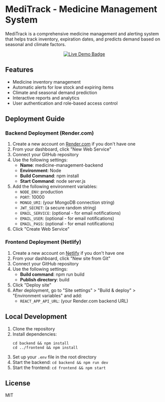# MediTrack - Medicine Management System

MediTrack is a comprehensive medicine management and alerting system that helps track inventory, expiration dates, and predicts demand based on seasonal and climate factors.

<p align="center">
  <a href="http://medi-track-management.netlify.app/" target="_blank">
    <img src="https://img.shields.io/badge/Live%20Demo-Click%20Here-green?style=for-the-badge&logo=vercel" alt="Live Demo Badge"/>
  </a>
</p>


## Features

- Medicine inventory management
- Automatic alerts for low stock and expiring items
- Climate and seasonal demand prediction
- Interactive reports and analytics
- User authentication and role-based access control

## Deployment Guide

### Backend Deployment (Render.com)

1. Create a new account on [Render.com](https://render.com) if you don't have one
2. From your dashboard, click "New Web Service"
3. Connect your GitHub repository
4. Use the following settings:
   - **Name**: medicine-management-backend
   - **Environment**: Node
   - **Build Command**: npm install
   - **Start Command**: node server.js
5. Add the following environment variables:
   - `NODE_ENV`: production
   - `PORT`: 10000
   - `MONGO_URI`: (your MongoDB connection string)
   - `JWT_SECRET`: (a secure random string)
   - `EMAIL_SERVICE`: (optional - for email notifications)
   - `EMAIL_USER`: (optional - for email notifications)
   - `EMAIL_PASS`: (optional - for email notifications)
6. Click "Create Web Service"

### Frontend Deployment (Netlify)

1. Create a new account on [Netlify](https://netlify.com) if you don't have one
2. From your dashboard, click "New site from Git"
3. Connect your GitHub repository
4. Use the following settings:
   - **Build command**: npm run build
   - **Publish directory**: build
5. Click "Deploy site"
6. After deployment, go to "Site settings" > "Build & deploy" > "Environment variables" and add:
   - `REACT_APP_API_URL`: (your Render.com backend URL)

## Local Development

1. Clone the repository
2. Install dependencies:
   ```
   cd backend && npm install
   cd ../frontend && npm install
   ```
3. Set up your `.env` file in the root directory
4. Start the backend: `cd backend && npm run dev`
5. Start the frontend: `cd frontend && npm start`

## License

MIT
